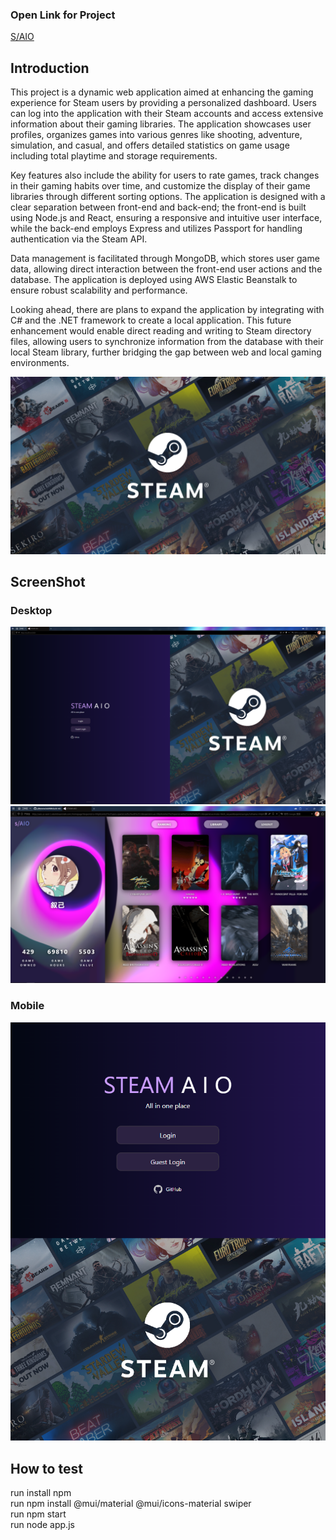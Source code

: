 ### Open Link for Project
[S/AIO](http://saio.us-east-2.elasticbeanstalk.com)
  
## Introduction
This project is a dynamic web application aimed at enhancing the gaming experience for Steam users by providing a personalized dashboard. Users can log into the application with their Steam accounts and access extensive information about their gaming libraries. The application showcases user profiles, organizes games into various genres like shooting, adventure, simulation, and casual, and offers detailed statistics on game usage including total playtime and storage requirements.  
  
Key features also include the ability for users to rate games, track changes in their gaming habits over time, and customize the display of their game libraries through different sorting options. The application is designed with a clear separation between front-end and back-end; the front-end is built using Node.js and React, ensuring a responsive and intuitive user interface, while the back-end employs Express and utilizes Passport for handling authentication via the Steam API.  
  
Data management is facilitated through MongoDB, which stores user game data, allowing direct interaction between the front-end user actions and the database. The application is deployed using AWS Elastic Beanstalk to ensure robust scalability and performance.  
  
Looking ahead, there are plans to expand the application by integrating with C# and the .NET framework to create a local application. This future enhancement would enable direct reading and writing to Steam directory files, allowing users to synchronize information from the database with their local Steam library, further bridging the gap between web and local gaming environments.  
    
![steam](./steam-dashboard/public/img/readme.jpg "steam")   

## ScreenShot
### Desktop
![steam](./steam-dashboard/public/img/login_sample.png "Before Login")
![steam](./steam-dashboard/public/img/homepage.png "Home Page")
### Mobile
![steam](./steam-dashboard/public/img/login_sample_ipadmini.png "Home Page")   
## How to test
run install npm  
run npm install @mui/material @mui/icons-material swiper    
run npm start  
run node app.js  
